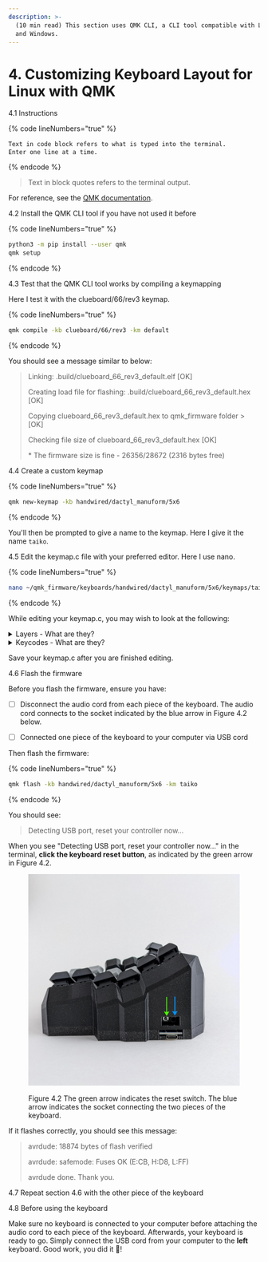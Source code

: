 ```yaml
---
description: >-
  (10 min read) This section uses QMK CLI, a CLI tool compatible with Linux, Mac
  and Windows.
---
```


# 4. Customizing Keyboard Layout for Linux with QMK

4.1 Instructions

{% code lineNumbers="true" %}
```
Text in code block refers to what is typed into the terminal.
Enter one line at a time.
```
{% endcode %}

> Text in block quotes refers to the terminal output.

For reference, see the [QMK documentation](https://docs.qmk.fm/).



4.2 Install the QMK CLI tool if you have not used it before

{% code lineNumbers="true" %}
```bash
python3 -m pip install --user qmk 
qmk setup
```
{% endcode %}



4.3 Test that the QMK CLI tool works by compiling a keymapping

Here I test it with the clueboard/66/rev3 keymap.

{% code lineNumbers="true" %}
```bash
qmk compile -kb clueboard/66/rev3 -km default
```
{% endcode %}

You should see a message similar to below:

> Linking: .build/clueboard\_66\_rev3\_default.elf \[OK]
>
> Creating load file for flashing: .build/clueboard\_66\_rev3\_default.hex \[OK]
>
> Copying clueboard\_66\_rev3\_default.hex to qmk\_firmware folder > \[OK]
>
> Checking file size of clueboard\_66\_rev3\_default.hex \[OK]
>
> \* The firmware size is fine - 26356/28672 (2316 bytes free)



4.4 Create a custom keymap

{% code lineNumbers="true" %}
```bash
qmk new-keymap -kb handwired/dactyl_manuform/5x6
```
{% endcode %}

You'll then be prompted to give a name to the keymap. Here I give it the name `taiko`.&#x20;



4.5 Edit the keymap.c file with your preferred editor. Here I use nano.

{% code lineNumbers="true" %}
```bash
nano ~/qmk_firmware/keyboards/handwired/dactyl_manuform/5x6/keymaps/taiko/keymap.c
```
{% endcode %}

While editing your keymap.c, you may wish to look at the following:

<details>

<summary>Layers - What are they?</summary>

Keyboards flashed with QMK are able use layers, which is a QMK specific functionality.&#x20;

Layers are similar to a Fn or FnLock key that is seen on some keyboards. For reference, see the [Switching and Toggling Layers](https://beta.docs.qmk.fm/using-qmk/software-features/feature\_layers#switching-and-toggling-layers-id-switching-and-toggling-layers) on the QMK website.

Layer keys are what you press on your keyboard to switch to a different layer. The `RAISE` and `LOWER` keycodes raises and lowers the layer, similar to Fn or Shift on a regular keyboard.&#x20;

If you have been following along, look in your current keymap.c file. As an example of how layere keys work, here you must hold "RAISE" and press "P" to get "Scroll Lock" on layer the upper layer. The lower layer works the same way.

A more useful layer key is the DF(layer) key. The DF stands for Default. It is similar to a FnLock key seen on some keyboards. Tapping this key changes your keymapping to the new layer until you decide to switch to a different layer by pressing another DF key.

`[QWERTY] = LAYOUT5x6()` refers to the default base layer.

</details>

<details>

<summary>Keycodes - What are they?</summary>

Keycodes are functions that start with `KC_`.&#x20;

For example, say we want it so that when we press the top left button of our keyboard, it produces an `=` equal sign.

If we look at our current keymap.c, we will see that the keycode furthest to the top left is `KC_ESC` (assuming you have been following along this section). We want to replace `KC_ESC` with the keymap for `=`, so we go to the[ QMK List of Keycodes](https://docs.qmk.fm/#/keycodes) to check.

A quick Ctrl+F for `=` brings us to the following.&#x20;

<img src=".gitbook/assets/image.png" alt="dactyl-manuform-qmk-tutorial-for-linux-what-are-keycodes" data-size="line">

Now we know to replace `KC_ESC` with `KC_EQUAL`, or its alias `KC_EQL`. After we flash the firmware in section 4.6 with our new keymap.c, the keyswitch to the top left of our keyboard will output `=` .

</details>

Save your keymap.c after you are finished editing.



4.6 Flash the firmware

Before you flash the firmware, ensure you have:

* [ ] Disconnect the audio cord from each piece of the keyboard. The audio cord connects to the socket indicated by the blue arrow in Figure 4.2 below.
* [ ] Connected one piece of the keyboard to your computer via USB cord



Then flash the firmware:

{% code lineNumbers="true" %}
```bash
qmk flash -kb handwired/dactyl_manuform/5x6 -km taiko
```
{% endcode %}

You should see:

> Detecting USB port, reset your controller now...

When you see "Detecting USB port, reset your controller now..." in the terminal, **click the keyboard reset button**, as indicated by the green arrow in Figure 4.2.

<figure><img src=".gitbook/assets/taikorobotics_ergonomic_split_mechanical_curvilinear_keyboard_with_audio_socket.jpg" alt="dactyl-manuform-qmk-tutorial-for-linux-reset-button"><figcaption><p>Figure 4.2 The green arrow indicates the reset switch. The blue arrow indicates the socket connecting the two pieces of the keyboard.</p></figcaption></figure>



If it flashes correctly, you should see this message:&#x20;

> avrdude: 18874 bytes of flash verified&#x20;
>
> avrdude: safemode: Fuses OK (E:CB, H:D8, L:FF)&#x20;
>
> avrdude done. Thank you.



4.7 Repeat section 4.6 with the other piece of the keyboard



4.8 Before using the keyboard

Make sure no keyboard is connected to your computer before attaching the audio cord to each piece of the keyboard. Afterwards, your keyboard is ready to go. Simply connect the USB cord from your computer to the **left** keyboard. Good work, you did it 🥳!
